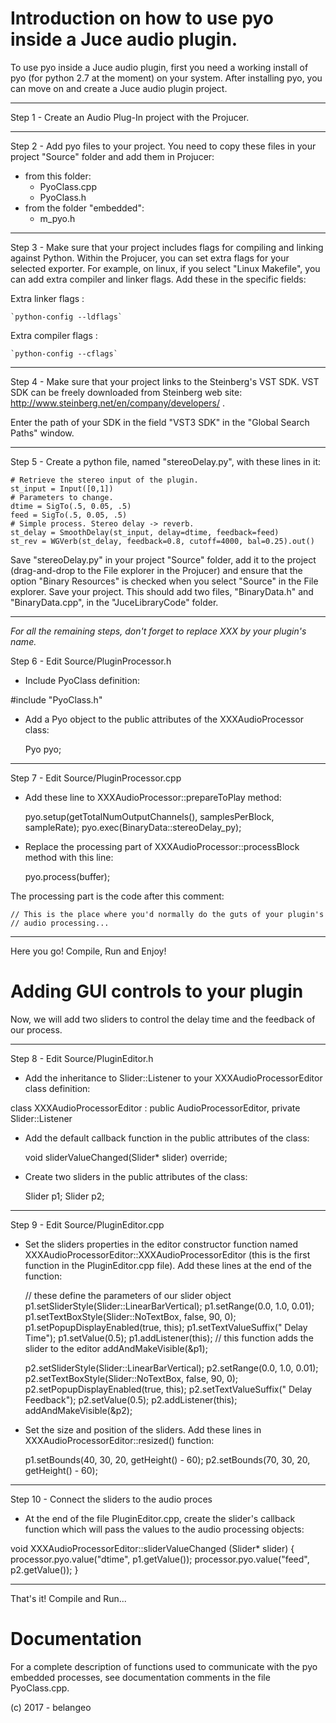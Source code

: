 Introduction on how to use pyo inside a Juce audio plugin.
========================================================== 

To use pyo inside a Juce audio plugin, first you need a working 
install of pyo (for python 2.7 at the moment) on your system.
After installing pyo, you can move on and create a Juce audio plugin project.

------------------------------------------------------------------------------
Step 1 - Create an Audio Plug-In project with the Projucer. 

------------------------------------------------------------------------------
Step 2 - Add pyo files to your project. You need to copy these files in your
project "Source" folder and add them in Projucer:

- from this folder:
  * PyoClass.cpp
  * PyoClass.h
- from the folder "embedded":
  * m_pyo.h

------------------------------------------------------------------------------
Step 3 - Make sure that your project includes flags for compiling 
and linking against Python. Within the Projucer, you can set extra
flags for your selected exporter. For example, on linux, if you select
"Linux Makefile", you can add extra compiler and linker flags. Add 
these in the specific fields:

Extra linker flags :

    `python-config --ldflags`

Extra compiler flags :

    `python-config --cflags`

------------------------------------------------------------------------------
Step 4 - Make sure that your project links to the Steinberg's VST SDK.
VST SDK can be freely downloaded from Steinberg web site:
http://www.steinberg.net/en/company/developers/ .

Enter the path of your SDK in the field "VST3 SDK" in the "Global Search Paths"
window.

------------------------------------------------------------------------------
Step 5 - Create a python file, named "stereoDelay.py", with these lines in 
it:

    # Retrieve the stereo input of the plugin.
    st_input = Input([0,1])
    # Parameters to change.
    dtime = SigTo(.5, 0.05, .5)
    feed = SigTo(.5, 0.05, .5)
    # Simple process. Stereo delay -> reverb.
    st_delay = SmoothDelay(st_input, delay=dtime, feedback=feed)
    st_rev = WGVerb(st_delay, feedback=0.8, cutoff=4000, bal=0.25).out()

Save "stereoDelay.py" in your project "Source" folder, add it to the project 
(drag-and-drop to the File explorer in the Projucer) and ensure that the 
option "Binary Resources" is checked when you select "Source" in the File 
explorer. Save your project. This should add two files, "BinaryData.h" and 
"BinaryData.cpp", in the "JuceLibraryCode" folder.
 
------------------------------------------------------------------------------

*For all the remaining steps, don't forget to replace XXX by your plugin's name.*

Step 6 - Edit Source/PluginProcessor.h

- Include PyoClass definition:

#include "PyoClass.h"

- Add a Pyo object to the public attributes of the XXXAudioProcessor class:

    Pyo pyo;

------------------------------------------------------------------------------
Step 7 - Edit Source/PluginProcessor.cpp

- Add these line to XXXAudioProcessor::prepareToPlay method:

    pyo.setup(getTotalNumOutputChannels(), samplesPerBlock, sampleRate);
    pyo.exec(BinaryData::stereoDelay_py);

- Replace the processing part of XXXAudioProcessor::processBlock method with
this line:

    pyo.process(buffer);

The processing part is the code after this comment:

    // This is the place where you'd normally do the guts of your plugin's
    // audio processing...

------------------------------------------------------------------------------
Here you go! Compile, Run and Enjoy!


Adding GUI controls to your plugin
==================================

Now, we will add two sliders to control the delay time and the feedback
of our process.

------------------------------------------------------------------------------
Step 8 - Edit Source/PluginEditor.h

- Add the inheritance to Slider::Listener to your XXXAudioProcessorEditor
class definition:
    
class XXXAudioProcessorEditor  : public AudioProcessorEditor, 
                                 private Slider::Listener
 
- Add the default callback function in the public attributes of the class:
    
    void sliderValueChanged(Slider* slider) override;

- Create two sliders in the public attributes of the class:
    
    Slider p1;
    Slider p2;

------------------------------------------------------------------------------
Step 9 - Edit Source/PluginEditor.cpp

- Set the sliders properties in the editor constructor function named
XXXAudioProcessorEditor::XXXAudioProcessorEditor (this is the first function
in the PluginEditor.cpp file). Add these lines at the end of the function:
    
    // these define the parameters of our slider object
    p1.setSliderStyle(Slider::LinearBarVertical);
    p1.setRange(0.0, 1.0, 0.01);
    p1.setTextBoxStyle(Slider::NoTextBox, false, 90, 0);
    p1.setPopupDisplayEnabled(true, this);
    p1.setTextValueSuffix(" Delay Time");
    p1.setValue(0.5);
    p1.addListener(this);
    // this function adds the slider to the editor
    addAndMakeVisible(&p1);

    p2.setSliderStyle(Slider::LinearBarVertical);
    p2.setRange(0.0, 1.0, 0.01);
    p2.setTextBoxStyle(Slider::NoTextBox, false, 90, 0);
    p2.setPopupDisplayEnabled(true, this);
    p2.setTextValueSuffix(" Delay Feedback");
    p2.setValue(0.5);
    p2.addListener(this);
    addAndMakeVisible(&p2);

- Set the size and position of the sliders. Add these lines in 
XXXAudioProcessorEditor::resized() function:
    
    p1.setBounds(40, 30, 20, getHeight() - 60);
    p2.setBounds(70, 30, 20, getHeight() - 60);

------------------------------------------------------------------------------
Step 10 - Connect the sliders to the audio proces

- At the end of the file PluginEditor.cpp, create the slider's callback 
function which will pass the values to the audio processing objects:
    
void XXXAudioProcessorEditor::sliderValueChanged (Slider* slider)
{
    processor.pyo.value("dtime", p1.getValue());
    processor.pyo.value("feed", p2.getValue());
}

------------------------------------------------------------------------------
That's it! Compile and Run...

Documentation
=============

For a complete description of functions used to communicate with the pyo 
embedded processes, see documentation comments in the file PyoClass.cpp.


(c) 2017 - belangeo
